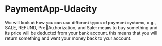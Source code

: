 # PaymentApp-Udacity
 We will look at how you can use different types of payment systems, e.g., SALE, REFUND, PreAuthorization, and Sale: means to buy something and its price will be deducted from your bank account. this means that you will return something and want your money back to your account.
